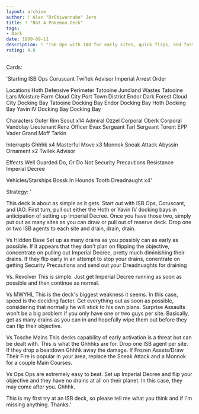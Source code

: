 ```yaml
---
layout: archive
author: ! Alan "DrObiwannabe" Jern
title: ! "Not A Pokemon Deck"
tags:
- Dark
date: 1999-09-11
description: ! "ISB Ops with IAO for early sites, quick flips, and fast drains."
rating: 4.0
---
```

Cards: 

'Starting
ISB Ops
Coruscant
Twi'lek Advisor
Imperial Arrest Order

Locations
Hoth Defensive Perimeter
Tatooine Jundland Wastes
Tatooine Lars Moisture Farm
Cloud City Port Town District
Endor Dark Forest
Cloud City Docking Bay
Tatooine Docking Bay
Endor Docking Bay
Hoth Docking Bay
Yavin IV Docking Bay
Docking Bay

Characters
Outer Rim Scout x14
Admiral Ozzel
Corporal Oberk
Corporal Vandolay
Lieutenant Renz
Officer Evax
Sergeant Tarl
Sergeant Torent
EPP Vader
Grand Moff Tarkin

Interrupts
Ghhhk x4
Masterful Move x3
Monnok
Sneak Attack
Abyssin Ornament x2
Twilek Advisor

Effects
Well Guarded
Do, Or Do Not
Security Precautions
Resistance
Imperial Decree

Vehicles/Starships
Bossk In Hounds Tooth
Dreadnaught x4'

Strategy: '

This deck is about as simple as it gets. Start out with ISB Ops, Coruscant, and IAO. First turn, pull out either the Hoth or Yavin IV docking bays in anticipation of setting up Imperial Decree. Once you have those two, simply put out as many sites as you can draw or pull out of reserve deck. Drop one or two ISB agents to each site and drain, drain, drain.

Vs Hidden Base Set up as many drains as you possibly can as early as possible. If it appears that they don't plan on flipping the objective, concentrate on pulling out Imperial Decree, pretty much diminishing their drains. If they flip early in an attempt to stop your drains, conentrate on getting Security Precautions and send out your Dreadnuaghts for draining

Vs. Revolver This is simple. Just get Imperial Decree running as soon as possible and then continue as normal.

Vs MWYHL This is the deck's biggest weakness it seems. In this case, speed is the deciding factor. Get everything out as soon as possible, considering that normally he will stick to his own plans. Surprise Assaults won't be a big problem if you only have one or two guys per site. Basically, get as many drains as you can in and hopefully wipe them out before they can flip their objective.

Vs Tosche Mains This decks capability of early activation is a threat but can be dealt with. This is what the Ghhhks are for. Drop one ISB agent per site. If they drop a beatdown Ghhhk away the damage. If Frozen Assets/Draw Their Fire is popular in your area, replace the Sneak Attack and a Monnok for a couple Main Courses.

Vs Ops Ops are extremely easy to beat. Set up Imperial Decree and flip your objective and they have no drains at all on their planet. In this case, they may come after you. Ghhhk.

This is my first try at an ISB deck, so please tell me what you think and if I'm missing anything. Thanks.'